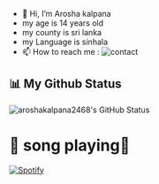 - 👋 Hi, I’m Arosha kalpana
- my age is 14 years old
- my county is sri lanka
- my Language is sinhala
-  📫 How to reach me : ![contact](https://t.me/BUDDY3_FF)


## 📊 My Github Status
![aroshakalpana2468's GitHub Status](https://github-readme-stats.vercel.app/api?username=aroshakalpana2468&show_icons=true&include_all_commits=true&theme=react&cache_seconds=3200&hide_border=true)


  
# 🎵 song playing🎵 
[![Spotify](https://novatorem.vercel.app/api/spotify)](https://spotify.com/)



<!---
Aroshakalpana2468/Aroshakalpana2468 is a ✨ special ✨ repository because its `README.md` (this file) appears on your GitHub profile.
You can click the Preview link to take a look at your changes.
--->

